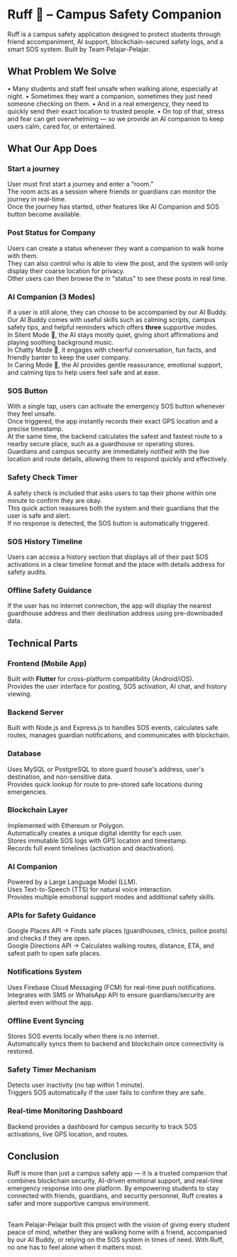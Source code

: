 # Ruff 🐾 – Campus Safety Companion

Ruff is a campus safety application designed to protect students through friend accompaniment, AI support, blockchain-secured safety logs, and a smart SOS system.
Built by Team Pelajar-Pelajar.

## What Problem We Solve
•	Many students and staff feel unsafe when walking alone, especially at night.
•	Sometimes they want a companion, sometimes they just need someone checking on them.
•	And in a real emergency, they need to quickly send their exact location to trusted people.
•	On top of that, stress and fear can get overwhelming — so we provide an AI companion to keep users calm, cared for, or entertained.


## What Our App Does 

### Start a journey <br>
User must first start a journey and enter a “room.” <br>
The room acts as a session where friends or guardians can monitor the journey in real-time. <br>
Once the journey has started, other features like AI Companion and SOS button become available. <br>

### Post Status for Company <br>
Users can create a status whenever they want a companion to walk home with them.  <br>
They can also control who is able to view the post, and the system will only display their coarse location for privacy.  <br>
Other users can then browse the in "status" to see these posts in real time. <br>

### AI Companion (3 Modes) <br>
If a user is still alone, they can choose to be accompanied by our AI Buddy. <br>
Our AI Buddy comes with useful skills such as calming scripts, campus safety tips, and helpful reminders which offers **three** supportive modes.  <br>
In Silent Mode 🎵, the AI stays mostly quiet, giving short affirmations and playing soothing background music.  <br>
In Chatty Mode 💬, it engages with cheerful conversation, fun facts, and friendly banter to keep the user company.  <br>
In Caring Mode 🤗, the AI provides gentle reassurance, emotional support, and calming tips to help users feel safe and at ease. <br>

### SOS Button <br>
With a single tap, users can activate the emergency SOS button whenever they feel unsafe.  <br>
Once triggered, the app instantly records their exact GPS location and a precise timestamp. <br> 
At the same time, the backend calculates the safest and fastest route to a nearby secure place, such as a guardhouse or operating stores.  <br>
Guardians and campus security are immediately notified with the live location and route details, allowing them to respond quickly and effectively. <br>

### Safety Check Timer <br>
A safety check is included that asks users to tap their phone within one minute to confirm they are okay.  <br>
This quick action reassures both the system and their guardians that the user is safe and alert.  <br>
If no response is detected, the SOS button is automatically triggered. <br>

### SOS History Timeline <br>
Users can access a history section that displays all of their past SOS activations in a clear timeline format and the place with details address for safety audits. <br>

### Offline Safety Guidance
If the user has no internet connection, the app will display the nearest guardhouse address and their destination address using pre-downloaded data.

## Technical Parts

### Frontend (Mobile App)
Built with **Flutter** for cross-platform compatibility (Android/iOS). <br>
Provides the user interface for posting, SOS activation, AI chat, and history viewing. <br>

### Backend Server
Built with Node.js and Express.js to handles SOS events, calculates safe routes, manages guardian notifications, and communicates with blockchain. <br>

### Database
Uses MySQL or PostgreSQL to store guard house's address, user's destination, and non-sensitive data.<br>
Provides quick lookup for route to pre-stored safe locations during emergencies.<br>

### Blockchain Layer
Implemented with Ethereum or Polygon.<br>
Automatically creates a unique digital identity for each user.<br>
Stores immutable SOS logs with GPS location and timestamp.<br>
Records full event timelines (activation and deactivation). <br>

### AI Companion
Powered by a Large Language Model (LLM). <br>
Uses Text-to-Speech (TTS) for natural voice interaction. <br>
Provides multiple emotional support modes and additional safety skills.<br>

### APIs for Safety Guidance
Google Places API → Finds safe places (guardhouses, clinics, police posts) and checks if they are open.<br>
Google Directions API → Calculates walking routes, distance, ETA, and safest path to open safe places.<br>

### Notifications System
Uses Firebase Cloud Messaging (FCM) for real-time push notifications.<br>
Integrates with SMS or WhatsApp API to ensure guardians/security are alerted even without the app.<br>

### Offline Event Syncing
Stores SOS events locally when there is no internet.<br>
Automatically syncs them to backend and blockchain once connectivity is restored.<br>

### Safety Timer Mechanism
Detects user inactivity (no tap within 1 minute).<br>
Triggers SOS automatically if the user fails to confirm they are safe.<br>

### Real-time Monitoring Dashboard
Backend provides a dashboard for campus security to track SOS activations, live GPS location, and routes.<br>

## Conclusion

Ruff is more than just a campus safety app — it is a trusted companion that combines blockchain security, AI-driven emotional support, and real-time emergency response into one platform. By empowering students to stay connected with friends, guardians, and security personnel, Ruff creates a safer and more supportive campus environment.<br><br>

Team Pelajar-Pelajar built this project with the vision of giving every student peace of mind, whether they are walking home with a friend, accompanied by our AI Buddy, or relying on the SOS system in times of need. With Ruff, no one has to feel alone when it matters most.<br>
